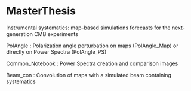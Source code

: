 # MasterThesis
Instrumental systematics: map-based simulations forecasts for the next-generation CMB experiments

PolAngle : Polarization angle perturbation on maps (PolAngle_Map) or directly on Power Spectra (PolAngle_PS)

Common_Notebook : Power Spectra creation and comparison images

Beam_con : Convolution of maps with a simulated beam containing systematics
